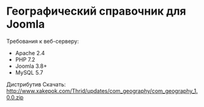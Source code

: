 # Географический справочник для Joomla
Требования к веб-серверу:
* Apache 2.4
* PHP 7.2
* Joomla 3.8+
* MySQL 5.7

Дистрибутив
Скачать: http://www.xakepok.com/Thrid/updates/com_geography/com_geography_1.0.0.zip
